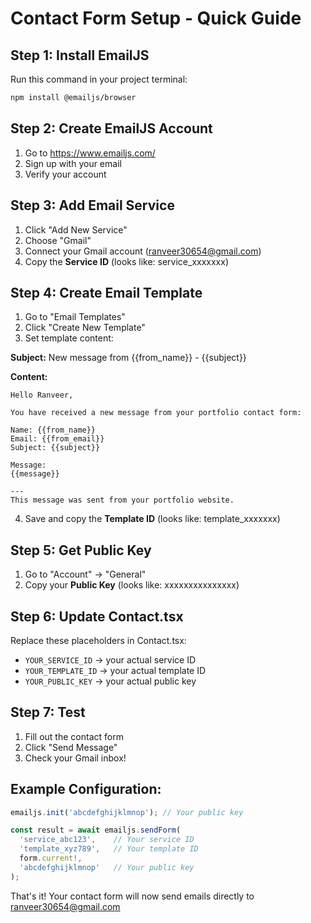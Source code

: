 # Contact Form Setup - Quick Guide

## Step 1: Install EmailJS
Run this command in your project terminal:
```bash
npm install @emailjs/browser
```

## Step 2: Create EmailJS Account
1. Go to https://www.emailjs.com/
2. Sign up with your email
3. Verify your account

## Step 3: Add Email Service
1. Click "Add New Service"
2. Choose "Gmail"
3. Connect your Gmail account (ranveer30654@gmail.com)
4. Copy the **Service ID** (looks like: service_xxxxxxx)

## Step 4: Create Email Template
1. Go to "Email Templates"
2. Click "Create New Template"
3. Set template content:

**Subject:** New message from {{from_name}} - {{subject}}

**Content:**
```
Hello Ranveer,

You have received a new message from your portfolio contact form:

Name: {{from_name}}
Email: {{from_email}}
Subject: {{subject}}

Message:
{{message}}

---
This message was sent from your portfolio website.
```

4. Save and copy the **Template ID** (looks like: template_xxxxxxx)

## Step 5: Get Public Key
1. Go to "Account" → "General"
2. Copy your **Public Key** (looks like: xxxxxxxxxxxxxxx)

## Step 6: Update Contact.tsx
Replace these placeholders in Contact.tsx:
- `YOUR_SERVICE_ID` → your actual service ID
- `YOUR_TEMPLATE_ID` → your actual template ID  
- `YOUR_PUBLIC_KEY` → your actual public key

## Step 7: Test
1. Fill out the contact form
2. Click "Send Message"
3. Check your Gmail inbox!

## Example Configuration:
```typescript
emailjs.init('abcdefghijklmnop'); // Your public key

const result = await emailjs.sendForm(
  'service_abc123',    // Your service ID
  'template_xyz789',   // Your template ID
  form.current!,
  'abcdefghijklmnop'   // Your public key
);
```

That's it! Your contact form will now send emails directly to ranveer30654@gmail.com